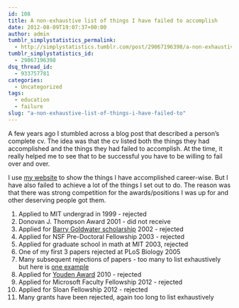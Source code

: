 ```yaml
---
id: 108
title: A non-exhaustive list of things I have failed to accomplish
date: 2012-08-09T19:07:37+00:00
author: admin
tumblr_simplystatistics_permalink:
  - http://simplystatistics.tumblr.com/post/29067196398/a-non-exhaustive-list-of-things-i-have-failed-to
tumblr_simplystatistics_id:
  - 29067196398
dsq_thread_id:
  - 933757781
categories:
  - Uncategorized
tags:
  - education
  - failure
slug: "a-non-exhaustive-list-of-things-i-have-failed-to"
---
```

A few years ago I stumbled across a blog post that described a person&#8217;s complete cv. The idea was that the cv listed both the things they had accomplished and the things they had failed to accomplish. At the time, it really helped me to see that to be successful you have to be willing to fail over and over. 

I use <a href="http://biostat.jhsph.edu/~jleek/" target="_blank">my website</a> to show the things I have accomplished career-wise. But I have also failed to achieve a lot of the things I set out to do. The reason was that there was strong competition for the awards/positions I was up for and other deserving people got them.   

  1. Applied to MIT undergrad in 1999 - rejected
  2. Donovan J. Thompson Award 2001 - did not receive
  3. Applied for <a href="http://www.act.org/goldwater/" target="_blank">Barry Goldwater scholarship</a> 2002 - rejected
  4. Applied for NSF Pre-Doctoral Fellowship 2003 - rejected
  5. Applied for graduate school in math at MIT 2003, rejected
  6. One of my first 3 papers rejected at PLoS Biology 2005
  7. Many subsequent rejections of papers - too many to list exhaustively but here is <a href="http://simplystatistics.org/post/26977029850/my-worst-recent-experience-with-peer-review" target="_blank">one example</a>
  8. Applied for <a href="http://www.amstat.org/committees/commdetails.cfm?txtComm=CCRAWD04" target="_blank">Youden Award</a> 2010 - rejected
  9. Applied for Microsoft Faculty Fellowship 2012 - rejected
 10. Applied for Sloan Fellowship 2012 - rejected
 11. Many grants have been rejected, again too long to list exhaustively 
